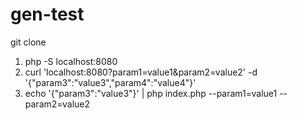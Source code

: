 # gen-test

git clone 

1) php -S localhost:8080
2) curl 'localhost:8080?param1=value1&param2=value2'  -d '{"param3":"value3","param4":"value4"}'
3) echo '{"param3":"value3"}' |  php index.php --param1=value1 --param2=value2